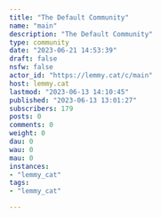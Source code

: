 ```yaml
---
title: "The Default Community" 
name: "main"
description: "The Default Community"
type: community
date: "2023-06-21 14:53:39"
draft: false
nsfw: false
actor_id: "https://lemmy.cat/c/main"
host: lemmy.cat
lastmod: "2023-06-13 14:10:45"
published: "2023-06-13 13:01:27"
subscribers: 179
posts: 0
comments: 0
weight: 0
dau: 0
wau: 0
mau: 0
instances:
- "lemmy_cat"
tags: 
- "lemmy_cat"

---
```

